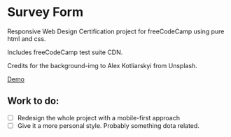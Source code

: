 # Survey Form
Responsive Web Design Certification project for freeCodeCamp using pure html and css.

Includes freeCodeCamp test suite CDN.

Credits for the background-img to Alex Kotliarskyi from Unsplash.

[Demo](https://achareun.github.io/survey-form/)

## Work to do:
- [ ] Redesign the whole project with a mobile-first approach
- [ ] Give it a more personal style. Probably something dota related.
